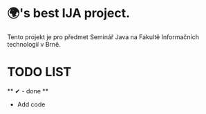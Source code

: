 # 🌍's best IJA project.
Tento projekt je pro předmet Seminář Java na Fakultě Informačních technologií v Brně.
# TODO LIST
** ✔ - done **

* Add code 
